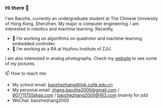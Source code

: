 ### Hi there 👋

<!--
**zhangbaozhe/zhangbaozhe** is a ✨ _special_ ✨ repository because its `README.md` (this file) appears on your GitHub profile.

Here are some ideas to get you started:

- 🔭 I’m currently working on ...
- 🌱 I’m currently learning ...
- 👯 I’m looking to collaborate on ...
- 🤔 I’m looking for help with ...
- 💬 Ask me about ...
- 📫 How to reach me: ...
- 😄 Pronouns: ...
- ⚡ Fun fact: ...
-->

I'am Baozhe, currently an undergraduate student at The Chinese University of Hong Kong, Shenzhen. My major is computer engineering. I am interested in robotics and machine learning. Recently, 
- 🔭 I’m working on algorithms on quadrotor and machine-learning embedded controller.
- 🌱 I’m working as a RA at Huzhou Institute of ZJU.  

I am also interested in analog photography. Check my [website](zhangbaozhe.github.io) to see some of my pictures. 

📫 How to reach me: 
- My school email: baozhezhang@link.cuhk.edu.cn
- My personal email: zhang.baozhe2000@gmail.com / 907711755@qq.com / baozhezhang2000@163.com (mainly for job)
- WeChat: baozhezhang2000


